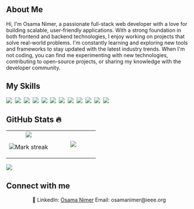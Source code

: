 ## About Me

Hi, I'm Osama Nimer, a passionate full-stack web developer with a love for building scalable, user-friendly applications. With a strong foundation in both frontend and backend technologies, I enjoy working on projects that solve real-world problems. I'm constantly learning and exploring new tools and frameworks to stay updated with the latest industry trends. When I'm not coding, you can find me experimenting with new technologies, contributing to open-source projects, or sharing my knowledge with the developer community.

## My Skills

<img src="https://img.shields.io/badge/TypeScript-3178C6?logo=typescript&logoColor=fff"> 
<img src="https://img.shields.io/badge/Node.js-6DA55F?logo=node.js&logoColor=white"> 
<img src="https://img.shields.io/badge/Docker-2496ED?logo=docker&logoColor=fff"> 
<img src="https://img.shields.io/badge/Postgres-%23316192.svg?logo=postgresql&logoColor=white"> 
<img src="https://img.shields.io/badge/Next.js-black?logo=next.js&logoColor=white"> 
<img src="https://img.shields.io/badge/npm-CB3837?logo=npm&logoColor=fff"> 
<img src="https://img.shields.io/badge/C-00599C?logo=c&logoColor=white"> 
<img src="https://img.shields.io/badge/GitHub-%23121011.svg?logo=github&logoColor=white"> 
<img src="https://img.shields.io/badge/HTML-%23E34F26.svg?logo=html5&logoColor=white"> 
<img src="https://img.shields.io/badge/CSS-1572B6?logo=css3&logoColor=fff"> 
<img src="https://img.shields.io/badge/JavaScript-F7DF1E?logo=javascript&logoColor=000"> 
<img src="https://img.shields.io/badge/MongoDB-%234ea94b.svg?logo=mongodb&logoColor=white"> 

## GitHub Stats 🔥

<table><tbody><tr border="none"><td width="50%" align="center">

<img src="https://github-profile-summary-cards.vercel.app/api/cards/profile-details?username=Osama-Nimer&theme=github_dark" />

<img alt="Mark streak" src="https://github-readme-streak-stats-five-roan.vercel.app?user=Osama-Nimer&theme=dark"></td><td width="50%" align="center">
<img align="center" src="https://readme-stats-fork-mauve.vercel.app/api/top-langs/?username=Osama-Nimer&theme=dark&hide_border=false&no-bg=true&no-frame=true&langs_count=6"></td></tr>
</tbody></table>

<img src="https://github-readme-activity-graph.vercel.app/graph?username=Osama-Nimer&theme=react-dark&hide_border=true&area=true" />

## Connect with me

<p align="center">🔗 LinkedIn: <a href="https://www.linkedin.com/in/osama-nimer/" target="_blank">Osama Nimer</a> Email: osamanimer@ieee.org</p>
